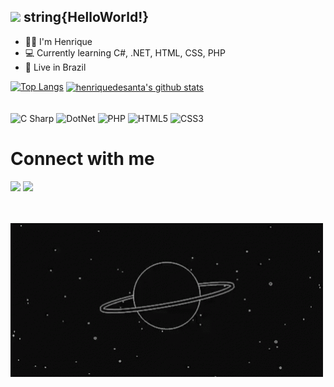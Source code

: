 <div style="align: center">

##  <img src="https://github.com/TheDudeThatCode/TheDudeThatCode/blob/master/Assets/Earth.gif" width="24px"> string{HelloWorld!}

- 🙋‍♂️ I'm Henrique
- 💻 Currently learning C#, .NET, HTML, CSS, PHP
- 🏡 Live in Brazil


[![Top Langs](https://github-readme-stats.vercel.app/api/top-langs/?username=henriquedesanta&layout=compact)](https://github.com/henriquedesanta/github-readme-stats&theme=dark)
<a href="https://github.com/henriquedesanta">
 <img align="center" src="https://github-readme-stats.vercel.app/api?username=henriquedesanta&show_icons=true&theme=dark&line_height=27" alt="henriquedesanta's github stats"/>
</a>



<div style="display: inline_block"><br>
  <img align="center" alt="C Sharp" src="https://img.shields.io/badge/C%23-239120?style=for-the-badge&logo=c-sharp&logoColor=white">
  <img align="center" alt="DotNet" src="https://img.shields.io/badge/.NET-512BD4?style=for-the-badge&logo=dotnet&logoColor=white">
  <img align="center" alt="PHP" src="https://img.shields.io/badge/php-%23777BB4.svg?style=for-the-badge&logo=php&logoColor=white">
  <img align="center" alt="HTML5" src="https://img.shields.io/badge/HTML5-E34F26?style=for-the-badge&logo=html5&logoColor=white">
  <img align="center" alt="CSS3" src="https://img.shields.io/badge/CSS3-1572B6?style=for-the-badge&logo=css3&logoColor=white">
 
 
  
  # Connect with me 
  <div>
    <a href = "mailto:henrique.play.ch7@gmail.com"><img src="https://img.shields.io/badge/Gmail-D14836?style=for-the-badge&logo=gmail&logoColor=white" target="_blank"></a>
    <a href="https://www.linkedin.com/in/chenriquemgomes" target="_blank"><img src="https://img.shields.io/badge/-LinkedIn-%230077B5?style=for-the-badge&logo=linkedin&logoColor=white" target="_blank"></a> 
  </div>

  <br><br>
  <img src="https://github.com/henriquedesanta/henriquedesanta/blob/main/saturn.gif" alt="Saturn" width="500">
  
  </div>

  
